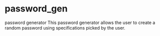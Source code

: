 # password_gen
password generator
This password generator allows the user to create a random password using specifications picked by the user.